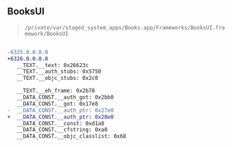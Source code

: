 ## BooksUI

> `/private/var/staged_system_apps/Books.app/Frameworks/BooksUI.framework/BooksUI`

```diff

-6325.0.0.0.0
+6326.0.0.0.0
   __TEXT.__text: 0x26623c
   __TEXT.__auth_stubs: 0x5750
   __TEXT.__objc_stubs: 0x2c0

   __TEXT.__eh_frame: 0x2b78
   __DATA_CONST.__auth_got: 0x2bb0
   __DATA_CONST.__got: 0x17e8
-  __DATA_CONST.__auth_ptr: 0x27e0
+  __DATA_CONST.__auth_ptr: 0x28e0
   __DATA_CONST.__const: 0xd1a8
   __DATA_CONST.__cfstring: 0xa0
   __DATA_CONST.__objc_classlist: 0x68

```
